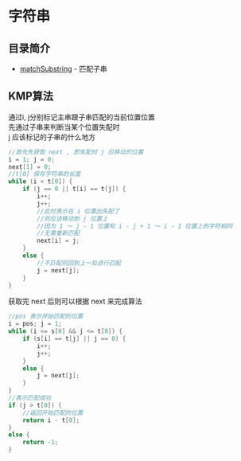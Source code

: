 # 字符串
## 目录简介
* [matchSubstring](https://github.com/Like-Drinking-water/algorithms/tree/master/string/matchSubstring) - 匹配子串
## KMP算法
通过i, j分别标记主串跟子串匹配的当前位置位置  
先通过子串来判断当某个位置失配时  
j 应该标记的子串的什么地方
``` c
//首先先获取 next , 即失配时 j 应移动的位置
i = 1; j = 0;
next[1] = 0;
//t[0] 保存字符串的长度
while (i < t[0]) {
	if (j == 0 || t[i] == t[j]) {
		i++;
		j++;
		//此时表示在 i 位置出失配了
		//则应该移动到 j 位置上
		//因为 1 ～ j - 1 位置和 i - j + 1 ～ i - 1 位置上的字符相同
		//无需重新匹配
		next[i] = j;
	}
	else {
		//不匹配则回到上一处进行匹配
		j = next[j];
	}
}
```
获取完 next 后则可以根据 next 来完成算法
``` c
//pos 表示开始匹配的位置
i = pos; j = 1;
while (i <= s[0] && j <= t[0]) {
	if (s[i] == t[j] || j == 0) {
		i++;
		j++;
	}
	else {
		j = next[j];
	}
}
//表示匹配成功
if (j > t[0]) {
	//返回开始匹配的位置
	return i - t[0];
}
else {
	return -1;
}
```
